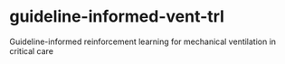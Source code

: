 # guideline-informed-vent-trl
Guideline-informed reinforcement learning for mechanical ventilation in critical care
